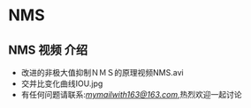 # NMS
## NMS __视频__ 介绍
* 改进的非极大值抑制ＮＭＳ的原理视频NMS.avi 
* 交并比变化曲线IOU.jpg
* 有任何问题请联系:*mymailwith163@163.com*,热烈欢迎一起讨论